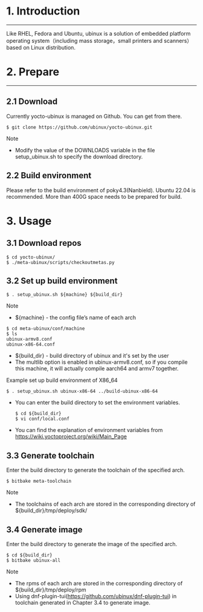 # 1. Introduction
***
Like RHEL, Fedora and Ubuntu, ubinux is a solution of embedded platform operating system（including mass storage，small printers and scanners） based on Linux distribution.

# 2. Prepare
***
## 2.1 Download

Currently yocto-ubinux is managed on Github. You can get from there.
```
$ git clone https://github.com/ubinux/yocto-ubinux.git
```

Note
  - Modify the value of the DOWNLOADS variable in the file setup_ubinux.sh to specify the download directory.

## 2.2 Build environment

Please refer to the build environment of poky4.3(Nanbield).
Ubuntu 22.04 is recommended.
More than 400G space needs to be prepared for build.

# 3. Usage
## 3.1 Download repos
```
$ cd yocto-ubinux/
$ ./meta-ubinux/scripts/checkoutmetas.py
```

## 3.2 Set up build environment
```
$ . setup_ubinux.sh ${machine} ${build_dir}
```
Note
  - ${machine} - the config file’s name of each arch
  ```
  $ cd meta-ubinux/conf/machine
  $ ls
  ubinux-armv8.conf
  ubinux-x86-64.conf
  ```
  - ${build_dir} - build directory of ubinux and it's set by the user
  - The multlib option is enabled in ubinux-armv8.conf, so if you compile this machine, it will actually compile aarch64 and armv7 together.

Example
set up build environment of X86_64
```
$ . setup_ubinux.sh ubinux-x86-64 ../build-ubinux-x86-64
```
  - You can enter the build directory to set the environment variables.
    ```
    $ cd ${build_dir}
    $ vi conf/local.conf
    ```
  - You can find the explanation of environment variables from https://wiki.yoctoproject.org/wiki/Main_Page

## 3.3 Generate toolchain
Enter the build directory to generate the toolchain of the specified arch.
```
$ bitbake meta-toolchain
```
Note
  - The toolchains of each arch are stored in the corresponding directory of ${build_dir}/tmp/deploy/sdk/

## 3.4 Generate image
Enter the build directory to generate the image of the specified arch.
```
$ cd ${build_dir}
$ bitbake ubinux-all
```
Note
  - The rpms of each arch are stored in the corresponding directory of ${build_dir}/tmp/deploy/rpm
  - Using dnf-plugin-tui(https://github.com/ubinux/dnf-plugin-tui) in toolchain generated in Chapter 3.4 to generate image.
